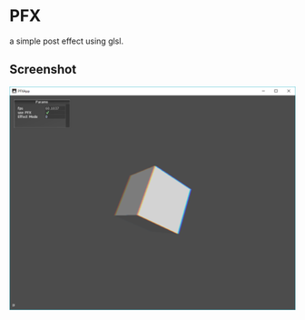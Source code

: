 # PFX
a simple post effect using glsl.

## Screenshot
![result](https://github.com/rystylee/Cinder-Experiments/blob/master/PFX/screenshot.png)

